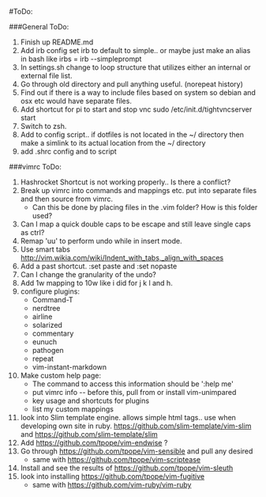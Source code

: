 #ToDo:

###General ToDo:

1. Finish up README.md
2. Add irb config set irb to default to simple.. or maybe just make an alias in bash like irbs = irb --simpleprompt
3. In settings.sh change to loop structure that utilizes either an internal or external file list.
4. Go through old directory and pull anything useful. (norepeat history)
5. Find out if there is a way to include files based on system so debian and osx etc would have separate files.
6. Add shortcut for pi to start and stop vnc sudo /etc/init.d/tightvncserver start 
7. Switch to zsh.
8. Add to config script.. if dotfiles is not located in the ~/ directory then make a simlink to its actual location from the ~/ directory
9. add .shrc config and to script

###vimrc ToDo:

1. Hashrocket Shortcut is not working properly.. Is there a conflict?
2. Break up vimrc into commands and mappings etc. put into separate files and then source from vimrc.
	- Can this be done by placing files in the .vim folder? How is this folder used?
3. Can I map a quick double caps to be escape and still leave single caps as ctrl?
4. Remap 'uu' to perform undo while in insert mode.
5. Use smart tabs http://vim.wikia.com/wiki/Indent_with_tabs,_align_with_spaces
6. Add a past shortcut. :set paste and :set nopaste
7. Can I change the granularity of the undo?
8. Add 1w mapping to 10w like i did for j k l and h.
9. configure plugins:
	- Command-T
	- nerdtree
	- airline
	- solarized
	- commentary
	- eunuch
	- pathogen
	- repeat
	- vim-instant-markdown
10. Make custom help page:
	- The command to access this information should be ':help me'
	- put vimrc info -- before this, pull from or install vim-unimpared
	- key usage and shortcuts for plugins
	- list my custom mappings
11. look into Slim template engine. allows simple html tags.. use when developing own site in ruby. https://github.com/slim-template/vim-slim and https://github.com/slim-template/slim
12. Add https://github.com/tpope/vim-endwise ?
13. Go through https://github.com/tpope/vim-sensible and pull any desired
	- same with https://github.com/tpope/vim-scriptease
14. Install and see the results of https://github.com/tpope/vim-sleuth
15. look into installing https://github.com/tpope/vim-fugitive
	- same with https://github.com/vim-ruby/vim-ruby

